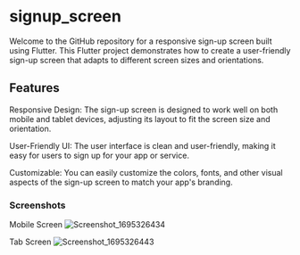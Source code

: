 # signup_screen

Welcome to the GitHub repository for a responsive sign-up screen built using Flutter. This Flutter project demonstrates how to create a user-friendly sign-up screen that adapts to different screen sizes and orientations.

## Features
Responsive Design: The sign-up screen is designed to work well on both mobile and tablet devices, adjusting its layout to fit the screen size and orientation.

User-Friendly UI: The user interface is clean and user-friendly, making it easy for users to sign up for your app or service.

Customizable: You can easily customize the colors, fonts, and other visual aspects of the sign-up screen to match your app's branding.


### Screenshots

Mobile Screen
![Screenshot_1695326434](https://github.com/RizwanaMumu/signup_responsive_screen/assets/40663407/bdf26937-3af0-4b5b-a82a-711516d258fe)

Tab Screen
![Screenshot_1695326443](https://github.com/RizwanaMumu/signup_responsive_screen/assets/40663407/aa3de9d5-e528-4106-8f7f-42737990f2a6)




